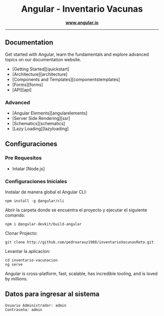 <h1 align="center">Angular - Inventario Vacunas</h1>


<p align="center">
  <a href="https://www.angular.io"><strong>www.angular.io</strong></a>
  <br>
</p>

<hr>

## Documentation

Get started with Angular, learn the fundamentals and explore advanced topics on our documentation website.

- [Getting Started][quickstart]
- [Architecture][architecture]
- [Components and Templates][componentstemplates]
- [Forms][forms]
- [API][api]

### Advanced

- [Angular Elements][angularelements]
- [Server Side Rendering][ssr]
- [Schematics][schematics]
- [Lazy Loading][lazyloading]

## Configuraciones

### Pre Requesitos

- Intalar [Node.js]

### Configuraciones Iniciales

Instalar de manera global el Angular CLI:

```
npm install -g @angular/cli
```

Abrir la carpeta donde se encuentra el proyecto y ejecutar el siguiente comando:

```
npm i @angular-devkit/build-angular
```

Clonar Projecto:

```
git clone http://github.com/pedroarauz1988/inventarioVacunasReto.git
```

Levantar la aplicacion:

```
cd inventario-vacunacion
ng serve
```

Angular is cross-platform, fast, scalable, has incredible tooling, and is loved by millions.

## Datos para ingresar al sistema

```
Usuario Administrador: admin
Contraseña: admin
```


